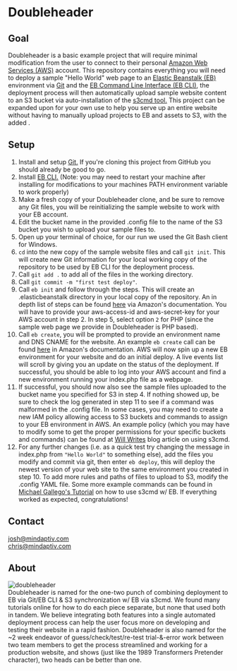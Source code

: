 # Doubleheader
## Goal
Doubleheader is a basic example project that will require minimal modification from the user to connect to their personal [Amazon Web Services (AWS)](http://aws.amazon.com/) account.  This repository contains everything you will need to deploy a sample "Hello World" web page to an [Elastic Beanstalk (EB)](http://aws.amazon.com/elasticbeanstalk/) environment via [Git](https://git-scm.com/) and the [EB Command Line Interface (EB CLI)](http://docs.aws.amazon.com/elasticbeanstalk/latest/dg/eb-cli3.html), the deployment process will then automatically upload sample website content to an S3 bucket via auto-installation of the [s3cmd tool.](https://github.com/s3tools/s3cmd)  This project can be expanded upon for your own use to help you serve up an entire website without having to manually upload projects to EB and assets to S3, with the added .

## Setup
1. Install and setup [Git.](https://git-scm.com/) If you're cloning this project from GitHub you should already be good to go.
2. Install [EB CLI.](http://docs.aws.amazon.com/elasticbeanstalk/latest/dg/eb-cli3-install.html) (Note: you may need to restart your machine after installing for modifications to your machines PATH environment variable to work properly)
3. Make a fresh copy of your Doubleheader clone, and be sure to remove any Git files, you will be reinitializing the sample website to work with your EB account.
4. Edit the bucket name in the provided .config file to the name of the S3 bucket you wish to upload your sample files to.
5. Open up your terminal of choice, for our run we used the Git Bash client for Windows.
6. `cd` into the new copy of the sample website files and call `git init`.  This will create new Git information for your local working copy of the repository to be used by EB CLI for the deployment process.
7. Call `git add .` to add all of the files in the working directory.
8. Call `git commit -m "first test deploy"`.
9. Call `eb init` and follow through the steps.  This will create an .elasticbeanstalk directory in your local copy of the repository.  An in depth list of steps can be found [here](http://docs.aws.amazon.com/elasticbeanstalk/latest/dg/eb-cli3-configuration.html) via Amazon's documentation.  You will have to provide your aws-access-id and aws-secret-key for your AWS account in step 2.  In step 5, select option `2` for PHP (since the sample web page we provide in Doubleheader is PHP based).
10. Call `eb create`, you will be prompted to provide an environment name and DNS CNAME for the website.  An example `eb create` call can be found [here](http://docs.aws.amazon.com/elasticbeanstalk/latest/dg/eb-cli3-getting-started.html) in Amazon's documentation.  AWS will now spin up a new EB environment for your website and do an initial deploy.  A live events list will scroll by giving you an update on the status of the deployment.  If successful, you should be able to log into your AWS account and find a new environment running your index.php file as a webpage.
11. If successful, you should now also see the sample files uploaded to the bucket name you specified for S3 in step 4.  If nothing showed up, be sure to check the log generated in step 11 to see if a command was malformed in the .config file.  In some cases, you may need to create a new IAM policy allowing access to S3 buckets and commands to assign to your EB environment in AWS.  An example policy (which you may have to modify some to get the proper permissions for your specific buckets and commands) can be found at [Will Writes](http://blog.willj.net/2014/04/18/aws-iam-policy-for-allowing-s3cmd-to-sync-to-an-s3-bucket/) blog article on using s3cmd.
12. For any further changes (i.e. as a quick test try changing the message in index.php from `"Hello World"` to something else), add the files you modify and commit via git, then enter `eb deploy`, this will deploy the newest version of your web site to the same environment you created in step 10.  To add more rules and paths of files to upload to S3, modify the .config YAML file.  Some more example commands can be found in [Michael Gallego's Tutorial](http://www.michaelgallego.fr/blog/2013/07/11/automatically-upload-assets-to-s3-when-deploying-to-elastic-beanstalk/) on how to use s3cmd w/ EB.
If everything worked as expected, congratulations!

## Contact
josh@mindaptiv.com  
chris@mindaptiv.com

## About
![doubleheader](https://cloud.githubusercontent.com/assets/2531841/8708009/99414c76-2af6-11e5-8c4b-0b064189a783.jpg)  
Doubleheader is named for the one-two punch of combining deployment to EB via Git/EB CLI & S3 synchronization w/ EB via s3cmd.  We found many tutorials online for how to do each piece separate, but none that used both in tandem.  We believe integrating both features into a single automated deployment process can help the user focus more on developing and testing their website in a rapid fashion.  Doubleheader is also named for the ~2 week endeavor of guess/check/test/re-test trial-&-error work between two team members to get the process streamlined and working for a production website, and shows (just like the 1989 Transformers Pretender character), two heads can be better than one.
